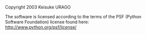 Copyright 2003 Keisuke URAGO

The software is licensed according to the terms of the PSF (Python Software Foundation) license found here: http://www.python.org/psf/license/